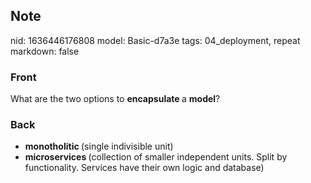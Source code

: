 ## Note
nid: 1636446176808
model: Basic-d7a3e
tags: 04_deployment, repeat
markdown: false

### Front
What are the two options to <b>encapsulate </b>a <b>model</b>?

### Back
<ul><li><b>monotholitic </b>(single indivisible unit)</li><li><b>microservices </b>(collection of smaller independent units. Split by functionality. Services have their own logic and database)</li></ul>
